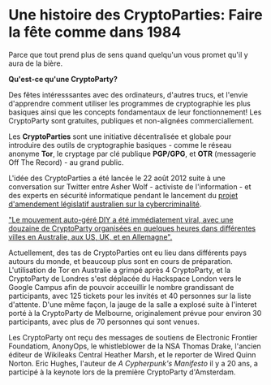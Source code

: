 Une histoire des CryptoParties: Faire la fête comme dans 1984
=============================================================

Parce que tout prend plus de sens quand quelqu'un vous promet qu'il y aura de la bière.

**Qu'est-ce qu'une CryptoParty?**

Des fêtes intéresssantes avec des ordinateurs, d'autres trucs, et l'envie d'apprendre comment utiliser les programmes de cryptographie les plus basiques ainsi que les concepts fondamentaux de leur fonctionnement! Les CryptoParty sont gratuites, publiques et non-alignées commerciallement.

Les **CryptoParties** sont une initiative décentralisée et globale pour introduire des outils de cryptographie basiques - comme le réseau anonyme **Tor**, le cryptage par clé publique **PGP/GPG**, et **OTR** (messagerie Off The Record) - au grand public.

L'idée des CryptoParties a été lancée le 22 août 2012 suite à une conversation sur Twitter entre Asher Wolf - activiste de l'information - et des experts en sécurité informatique pendant le lancement du [projet d'amendement législatif australien sur la cybercriminalité](http://theconversation.edu.au/cybercrime-bill-makes-it-through-but-what-does-that-mean-for-you-8953).

["Le mouvement auto-géré DIY a été immédiatement viral, avec une douzaine de CryptoParty organisées en quelques heures dans différentes villes en Australie, aux US, UK, et en Allemagne".](https://fr.wikipedia.org/wiki/CryptoParty)

Actuellement, des tas de CryptoParties ont eu lieu dans différents pays autours du monde, et beaucoup plus sont en cours de préparation. L'utilisation de Tor en Australie a grimpé après 4 CryptoParty, et la CryptoParty de Londres s'est déplacée du Hackspace London vers le Google Campus afin de pouvoir acceuillir le nombre grandissant de participants, avec 125 tickets pour les invités et 40 personnes sur la liste d'attente. D'une même façon, la jauge de la salle a explosé suite à l'interet porté à la CryptoParty de Melbourne, originalement prévue pour environ 30 participants, avec plus de 70 personnes qui sont venues.

Les CryptoParty ont reçu des messages de soutiens de Electronic Frontier Foundatiom, AnonyOps, le whistleblower de la NSA Thomas Drake, l'ancien éditeur de Wikileaks Central Heather Marsh, et le reporter de Wired Quinn Norton. Eric Hughes, l'auteur de *A Cypherpunk's Manifesto* il y a 20 ans, a participé à la keynote lors de la première CryptoParty d'Amsterdam.
